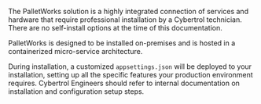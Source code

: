 The PalletWorks solution is a highly integrated connection of services and hardware that require professional installation by a Cybertrol technician. There are no self-install options at the time of this documentation.

PalletWorks is designed to be installed on-premises and is hosted in a containerized micro-service architecture.

During installation, a customized `appsettings.json` will be deployed to your installation, setting up all the specific features your production environment requires. Cybertrol Engineers should refer to internal documentation on installation and configuration setup steps.